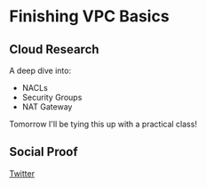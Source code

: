 # Finishing VPC Basics

## Cloud Research

A deep dive into:
- NACLs
- Security Groups
- NAT Gateway

Tomorrow I'll be tying this up with a practical class!

## Social Proof

[Twitter](https://twitter.com/_notwaving/status/1414645082326773764?s=20)